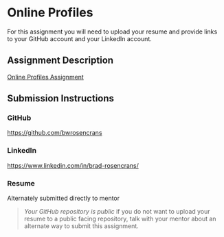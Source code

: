 # Online Profiles
For this assignment you will need to upload your resume and provide links to your GitHub account and your LinkedIn account.

## Assignment Description
[Online Profiles Assignment](https://education.launchcode.org/liftoff/modules/assignments/online-profiles)

## Submission Instructions
 
### GitHub
https://github.com/bwrosencrans
 
### LinkedIn
https://www.linkedin.com/in/brad-rosencrans/

### Resume
Alternately submitted directly to mentor

> *Your GitHub repository is public* if you do not want to upload your resume to a public facing repository, talk with your mentor about an alternate way to submit this assignment.

